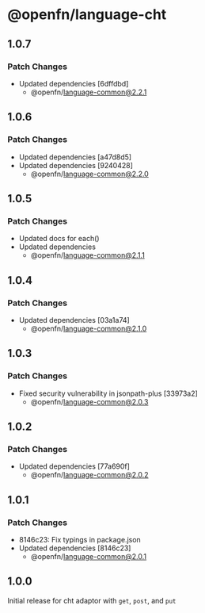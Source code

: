 # @openfn/language-cht

## 1.0.7

### Patch Changes

- Updated dependencies [6dffdbd]
  - @openfn/language-common@2.2.1

## 1.0.6

### Patch Changes

- Updated dependencies [a47d8d5]
- Updated dependencies [9240428]
  - @openfn/language-common@2.2.0

## 1.0.5

### Patch Changes

- Updated docs for each()
- Updated dependencies
  - @openfn/language-common@2.1.1

## 1.0.4

### Patch Changes

- Updated dependencies [03a1a74]
  - @openfn/language-common@2.1.0

## 1.0.3

### Patch Changes

- Fixed security vulnerability in jsonpath-plus [33973a2]
  - @openfn/language-common@2.0.3

## 1.0.2

### Patch Changes

- Updated dependencies [77a690f]
  - @openfn/language-common@2.0.2

## 1.0.1

### Patch Changes

- 8146c23: Fix typings in package.json
- Updated dependencies [8146c23]
  - @openfn/language-common@2.0.1

## 1.0.0

Initial release for cht adaptor with `get`, `post`, and `put`
